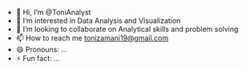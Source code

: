 - 👋 Hi, I’m @ToniAnalyst
- 👀 I’m interested in Data Analysis and Visualization
- 💞️ I’m looking to collaborate on Analytical skills and problem solving
- 📫 How to reach me tonizamani19@gmail.com
- 😄 Pronouns: ...
- ⚡ Fun fact: ...

<!---
ToniAnalyst/ToniAnalyst is a ✨ special ✨ repository because its `README.md` (this file) appears on your GitHub profile.
You can click the Preview link to take a look at your changes.
--->
